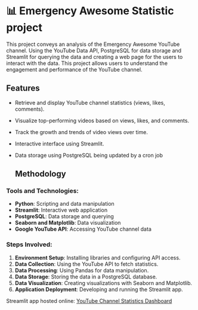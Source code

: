 # 📊 Emergency Awesome Statistic project

This project conveys an analysis of the Emergency Awesome YouTube channel. Using the YouTube Data API, PostgreSQL for data storage and Streamlit for querying the data and creating a web page for the users to interact with the data. This project allows users to understand the engagement and performance of the YouTube channel.

## Features

- Retrieve and display YouTube channel statistics (views, likes, comments).
- Visualize top-performing videos based on views, likes, and comments.
- Track the growth and trends of video views over time.
- Interactive interface using Streamlit.
- Data storage using PostgreSQL being updated by a cron job

  ## Methodology

### Tools and Technologies:

- **Python**: Scripting and data manipulation
- **Streamlit**: Interactive web application
- **PostgreSQL**: Data storage and querying
- **Seaborn and Matplotlib**: Data visualization
- **Google YouTube API**: Accessing YouTube channel data

### Steps Involved:

1. **Environment Setup**: Installing libraries and configuring API access.
2. **Data Collection**: Using the YouTube API to fetch statistics.
3. **Data Processing**: Using Pandas for data manipulation. 
4. **Data Storage**: Storing the data in a PostgreSQL database.
5. **Data Visualization**: Creating visualizations with Seaborn and Matplotlib.
6. **Application Deployment**: Developing and running the Streamlit app.

 Streamlit app hosted online: [YouTube Channel Statistics Dashboard](https://emergencyawesome-iqlqeuvbrj.streamlit.app/)

